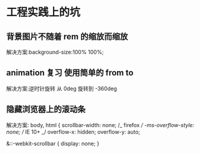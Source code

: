 # 工程实践上的坑

## 背景图片不随着 rem 的缩放而缩放

解决方案:background-size:100% 100%;

## animation 复习 使用简单的 from to

解决方案:逆时针旋转 从 0deg 旋转到 -360deg

## 隐藏浏览器上的滚动条

解决方案:
body,
html {
scrollbar-width: none; /_ firefox _/
-ms-overflow-style: none; /_ IE 10+ _/
overflow-x: hidden;
overflow-y: auto;

&::-webkit-scrollbar {
display: none;
}
